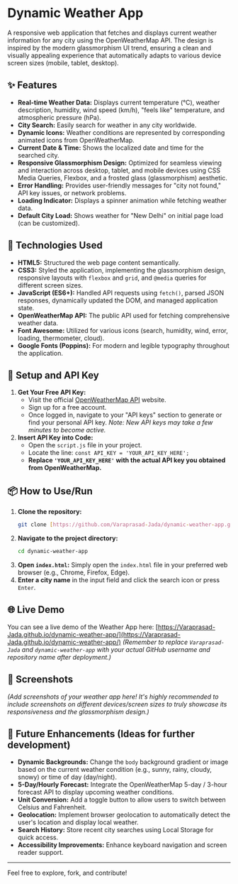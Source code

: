 # Dynamic Weather App

A responsive web application that fetches and displays current weather information for any city using the OpenWeatherMap API. The design is inspired by the modern glassmorphism UI trend, ensuring a clean and visually appealing experience that automatically adapts to various device screen sizes (mobile, tablet, desktop).

## ✨ Features

* **Real-time Weather Data:** Displays current temperature (°C), weather description, humidity, wind speed (km/h), "feels like" temperature, and atmospheric pressure (hPa).
* **City Search:** Easily search for weather in any city worldwide.
* **Dynamic Icons:** Weather conditions are represented by corresponding animated icons from OpenWeatherMap.
* **Current Date & Time:** Shows the localized date and time for the searched city.
* **Responsive Glassmorphism Design:** Optimized for seamless viewing and interaction across desktop, tablet, and mobile devices using CSS Media Queries, Flexbox, and a frosted glass (glassmorphism) aesthetic.
* **Error Handling:** Provides user-friendly messages for "city not found," API key issues, or network problems.
* **Loading Indicator:** Displays a spinner animation while fetching weather data.
* **Default City Load:** Shows weather for "New Delhi" on initial page load (can be customized).

## 🚀 Technologies Used

* **HTML5:** Structured the web page content semantically.
* **CSS3:** Styled the application, implementing the glassmorphism design, responsive layouts with `flexbox` and `grid`, and `@media` queries for different screen sizes.
* **JavaScript (ES6+):** Handled API requests using `fetch()`, parsed JSON responses, dynamically updated the DOM, and managed application state.
* **OpenWeatherMap API:** The public API used for fetching comprehensive weather data.
* **Font Awesome:** Utilized for various icons (search, humidity, wind, error, loading, thermometer, cloud).
* **Google Fonts (Poppins):** For modern and legible typography throughout the application.

## 🔑 Setup and API Key

1.  **Get Your Free API Key:**
    * Visit the official [OpenWeatherMap API](https://openweathermap.org/api) website.
    * Sign up for a free account.
    * Once logged in, navigate to your "API keys" section to generate or find your personal API key. *Note: New API keys may take a few minutes to become active.*
2.  **Insert API Key into Code:**
    * Open the `script.js` file in your project.
    * Locate the line: `const API_KEY = 'YOUR_API_KEY_HERE';`
    * **Replace `'YOUR_API_KEY_HERE'` with the actual API key you obtained from OpenWeatherMap.**

## 📦 How to Use/Run

1.  **Clone the repository:**
    ```bash
    git clone [https://github.com/Varaprasad-Jada/dynamic-weather-app.git](https://github.com/Varaprasad-Jada/dynamic-weather-app.git)
    ```
2.  **Navigate to the project directory:**
    ```bash
    cd dynamic-weather-app
    ```
3.  **Open `index.html`:** Simply open the `index.html` file in your preferred web browser (e.g., Chrome, Firefox, Edge).
4.  **Enter a city name** in the input field and click the search icon or press `Enter`.

## 🌐 Live Demo

You can see a live demo of the Weather App here:
[https://Varaprasad-Jada.github.io/dynamic-weather-app/](https://Varaprasad-Jada.github.io/dynamic-weather-app/)
*(Remember to replace `Varaprasad-Jada` and `dynamic-weather-app` with your actual GitHub username and repository name after deployment.)*

## 📸 Screenshots

*(Add screenshots of your weather app here! It's highly recommended to include screenshots on different devices/screen sizes to truly showcase its responsiveness and the glassmorphism design.)*

## 📝 Future Enhancements (Ideas for further development)

* **Dynamic Backgrounds:** Change the `body` background gradient or image based on the current weather condition (e.g., sunny, rainy, cloudy, snowy) or time of day (day/night).
* **5-Day/Hourly Forecast:** Integrate the OpenWeatherMap 5-day / 3-hour forecast API to display upcoming weather conditions.
* **Unit Conversion:** Add a toggle button to allow users to switch between Celsius and Fahrenheit.
* **Geolocation:** Implement browser geolocation to automatically detect the user's location and display local weather.
* **Search History:** Store recent city searches using Local Storage for quick access.
* **Accessibility Improvements:** Enhance keyboard navigation and screen reader support.

---

Feel free to explore, fork, and contribute!
